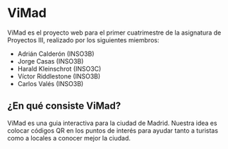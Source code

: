 # ViMad
ViMad es el proyecto web para el primer cuatrimestre de la asignatura de Proyectos III, realizado por los siguientes miembros:
- Adrián Calderón (INSO3B)
- Jorge Casas (INSO3B)
- Harald Kleinschrot (INSO3C)
- Víctor Riddlestone (INSO3B)
- Carlos Valés (INSO3B)

## ¿En qué consiste ViMad?
ViMad es una guia interactiva para la ciudad de Madrid. Nuestra idea es colocar códigos QR en los puntos de interés para ayudar tanto a turistas como a locales a conocer mejor la ciudad.
